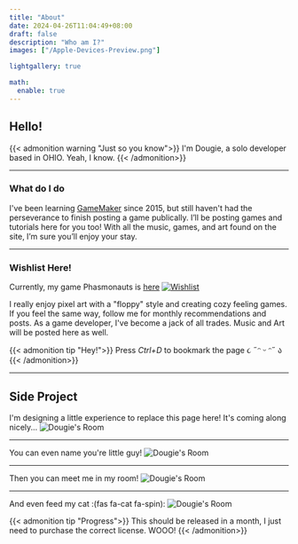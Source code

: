 ```yaml
---
title: "About"
date: 2024-04-26T11:04:49+08:00
draft: false
description: "Who am I?"
images: ["/Apple-Devices-Preview.png"]

lightgallery: true

math:
  enable: true
---
```


## Hello!
{{< admonition warning "Just so you know">}}
I'm Dougie, a solo developer based in OHIO. Yeah, I know. 
{{< /admonition>}}

---
### What do I do
I've been learning [GameMaker](https://gamemaker.io/en) since 2015, but still haven't had the perseverance to finish posting a game publically. I’ll be posting games and tutorials here for you too! With all the music, games, and art found on the site, I’m sure you’ll enjoy your stay.

---
### Wishlist Here!
Currently, my game Phasmonauts is [here](https://store.steampowered.com/app/2654210/Phasmonauts/) [![Wishlist](/images/Phasmonauts-title.png)](https://store.steampowered.com/app/2654210/Phasmonauts/)

I really enjoy pixel art with a "floppy" style and creating cozy feeling games. If you feel the same way, follow me for monthly recommendations and posts. As a game developer, I've become a jack of all trades. Music and Art will be posted here as well.



{{< admonition tip "Hey!">}}
Press *Ctrl+D* to bookmark the page ૮ ˶ᵔ ᵕ ᵔ˶ ა 
{{< /admonition>}}
___
## Side Project
I'm designing a little experience to replace this page here! It's coming along nicely...
![Dougie's Room](/images/door.png "KNOCK NOW")
___
You can even name you're little guy!
![Dougie's Room](/images/naming_screen.png "Hmm... Who are you?")
___
Then you can meet me in my room!
![Dougie's Room](/images/bedroom.png "Um, Hi?")
___
And even feed my cat :(fas fa-cat fa-spin):
![Dougie's Room](/images/food.png "I love Kibble")

{{< admonition tip "Progress">}}
This should be released in a month, I just need to purchase the correct license. WOOO!
{{< /admonition>}}


